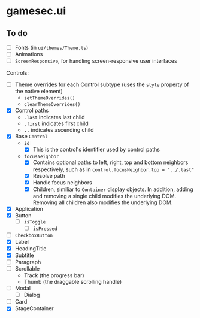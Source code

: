 # gamesec.ui

## To do

- [ ] Fonts (in `ui/themes/Theme.ts`)
- [ ] Animations
- [ ] `ScreenResponsive`, for handling screen-responsive user interfaces

Controls:

- [ ] Theme overrides for each Control subtype (uses the `style` property of the native element)
  - `setThemeOverrides()`
  - `clearThemeOverrides()`
- [x] Control paths
  - `.last` indicates last child
  - `.first` indicates first child
  - `..` indicates ascending child
- [x] Base `Control`
  - `id`
    - [x] This is the control's identifier used by control paths
  - `focusNeighbor`
    - [x] Contains optional paths to left, right, top and bottom neighbors respectively, such as in `control.focusNeighbor.top = "../.last"`
    - [x] Resolve path
    - [x] Handle focus neighbors
    - [x] Children, similiar to `Container` display objects. In addition, adding and removing a single child modifies the underlying DOM. Removing all children also modifies the underlying DOM.
- [x] Application
- [x] Button
  - [ ] `isToggle`
    - [ ] `isPressed`
- [ ] `CheckboxButton`
- [x] Label
- [x] HeadingTitle
- [x] Subtitle
- [ ] Paragraph
- [ ] Scrollable
  - Track (the progress bar)
  - Thumb (the draggable scrolling handle)
- [ ] Modal
  - [ ] Dialog
- [ ] Card
- [x] StageContainer
